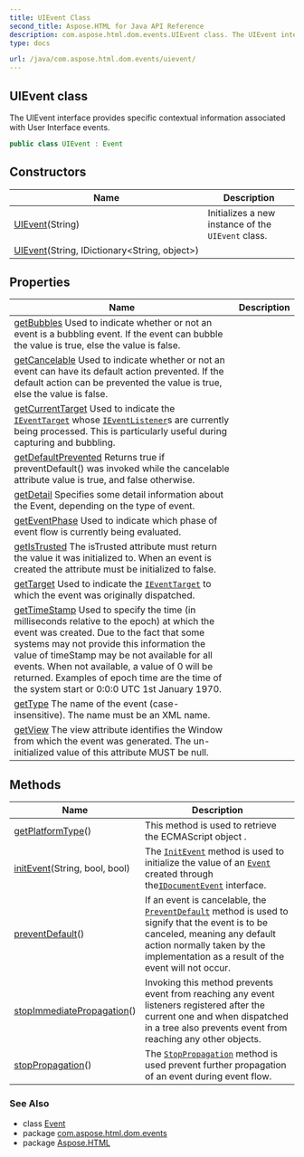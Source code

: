 ```yaml
---
title: UIEvent Class
second_title: Aspose.HTML for Java API Reference
description: com.aspose.html.dom.events.UIEvent class. The UIEvent interface provides specific contextual information associated with User Interface events
type: docs

url: /java/com.aspose.html.dom.events/uievent/
---
```

## UIEvent class

The UIEvent interface provides specific contextual information associated with User Interface events.

```java
public class UIEvent : Event
```

## Constructors

| Name | Description |
| --- | --- |
| [UIEvent](uievent/#constructor)(String) | Initializes a new instance of the `UIEvent` class. |
| [UIEvent](uievent/#constructor_1)(String, IDictionary&lt;String, object&gt;) |  |

## Properties

| Name | Description |
| --- | --- |
| [getBubbles](../../com.aspose.html.dom.events/event/bubbles/) Used to indicate whether or not an event is a bubbling event. If the event can bubble the value is true, else the value is false. |
| [getCancelable](../../com.aspose.html.dom.events/event/cancelable/) Used to indicate whether or not an event can have its default action prevented. If the default action can be prevented the value is true, else the value is false. |
| [getCurrentTarget](../../com.aspose.html.dom.events/event/currenttarget/) Used to indicate the [`IEventTarget`](../ieventtarget/) whose [`IEventListener`](../ieventlistener/)s are currently being processed. This is particularly useful during capturing and bubbling. |
| [getDefaultPrevented](../../com.aspose.html.dom.events/event/defaultprevented/) Returns true if preventDefault() was invoked while the cancelable attribute value is true, and false otherwise. |
| [getDetail](../../com.aspose.html.dom.events/uievent/detail/) Specifies some detail information about the Event, depending on the type of event. |
| [getEventPhase](../../com.aspose.html.dom.events/event/eventphase/) Used to indicate which phase of event flow is currently being evaluated. |
| [getIsTrusted](../../com.aspose.html.dom.events/event/istrusted/) The isTrusted attribute must return the value it was initialized to. When an event is created the attribute must be initialized to false. |
| [getTarget](../../com.aspose.html.dom.events/event/target/) Used to indicate the [`IEventTarget`](../ieventtarget/) to which the event was originally dispatched. |
| [getTimeStamp](../../com.aspose.html.dom.events/event/timestamp/) Used to specify the time (in milliseconds relative to the epoch) at which the event was created. Due to the fact that some systems may not provide this information the value of timeStamp may be not available for all events. When not available, a value of 0 will be returned. Examples of epoch time are the time of the system start or 0:0:0 UTC 1st January 1970. |
| [getType](../../com.aspose.html.dom.events/event/type/) The name of the event (case-insensitive). The name must be an XML name. |
| [getView](../../com.aspose.html.dom.events/uievent/view/) The view attribute identifies the Window from which the event was generated. The un-initialized value of this attribute MUST be null. |

## Methods

| Name | Description |
| --- | --- |
| [getPlatformType](../../com.aspose.html.dom/domobject/getplatformtype/)() | This method is used to retrieve the ECMAScript object . |
| [initEvent](../../com.aspose.html.dom.events/event/initevent/)(String, bool, bool) | The [`InitEvent`](../event/initevent/) method is used to initialize the value of an [`Event`](../event/) created through the[`IDocumentEvent`](../idocumentevent/) interface. |
| [preventDefault](../../com.aspose.html.dom.events/event/preventdefault/)() | If an event is cancelable, the [`PreventDefault`](../event/preventdefault/) method is used to signify that the event is to be canceled, meaning any default action normally taken by the implementation as a result of the event will not occur. |
| [stopImmediatePropagation](../../com.aspose.html.dom.events/event/stopimmediatepropagation/)() | Invoking this method prevents event from reaching any event listeners registered after the current one and when dispatched in a tree also prevents event from reaching any other objects. |
| [stopPropagation](../../com.aspose.html.dom.events/event/stoppropagation/)() | The [`StopPropagation`](../event/stoppropagation/) method is used prevent further propagation of an event during event flow. |

### See Also

* class [Event](../event/)
* package [com.aspose.html.dom.events](../../com.aspose.html.dom.events/)
* package [Aspose.HTML](../../)
